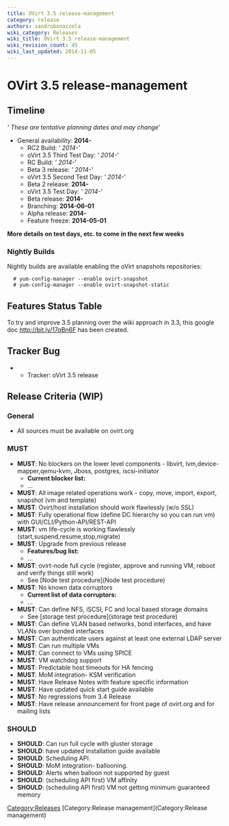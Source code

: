 ```yaml
---
title: OVirt 3.5 release-management
category: release
authors: sandrobonazzola
wiki_category: Releases
wiki_title: OVirt 3.5 release-management
wiki_revision_count: 45
wiki_last_updated: 2014-11-05
---
```


# OVirt 3.5 release-management

## Timeline

*' These are tentative planning dates and may change*'

*   General availability: **2014-**
    -   RC2 Build: *' 2014-*'
    -   oVirt 3.5 Third Test Day: *' 2014-*'
    -   RC Build: *' 2014-*'
    -   Beta 3 release: *' 2014-*'
    -   oVirt 3.5 Second Test Day: *' 2014-*'
    -   Beta 2 release: **2014-**
    -   oVirt 3.5 Test Day: *' 2014-*'
    -   Beta release: **2014-**
    -   Branching: **2014-06-01**
    -   Alpha release: **2014-**
    -   Feature freeze: **2014-05-01**

**More details on test days, etc. to come in the next few weeks**

### Nightly Builds

Nightly builds are available enabling the oVirt snapshots repositories:

      # yum-config-manager --enable ovirt-snapshot
      # yum-config-manager --enable ovirt-snapshot-static

## Features Status Table

To try and improve 3.5 planning over the wiki approach in 3.3, this google doc <http://bit.ly/17qBn6F> has been created.

## Tracker Bug

*   - Tracker: oVirt 3.5 release

## Release Criteria (WIP)

### General

*   All sources must be available on ovirt.org

### MUST

*   **MUST**: No blockers on the lower level components - libvirt, lvm,device-mapper,qemu-kvm, Jboss, postgres, iscsi-initiator
    -   **Current blocker list:**
    -   ...
*   **MUST**: All image related operations work - copy, move, import, export, snapshot (vm and template)
*   **MUST**: Ovirt/host installation should work flawlessly (w/o SSL)
*   **MUST**: Fully operational flow (define DC hierarchy so you can run vm) with GUI/CLI/Python-API/REST-API
*   **MUST**: vm life-cycle is working flawlessly (start,suspend,resume,stop,migrate)
*   **MUST**: Upgrade from previous release
    -   **Features/bug list:**
    -   ...
*   **MUST**: ovirt-node full cycle (register, approve and running VM, reboot and verify things still work)
    -   See [Node test procedure](Node test procedure)
*   **MUST**: No known data corruptors
    -   **Current list of data corruptors:**
    -   ...
*   **MUST**: Can define NFS, iSCSI, FC and local based storage domains
    -   See [storage test procedure](storage test procedure)
*   **MUST**: Can define VLAN based networks, bond interfaces, and have VLANs over bonded interfaces
*   **MUST**: Can authenticate users against at least one external LDAP server
*   **MUST**: Can run multiple VMs
*   **MUST**: Can connect to VMs using SPICE
*   **MUST**: VM watchdog support
*   **MUST**: Predictable host timeouts for HA fencing
*   **MUST**: MoM integration- KSM verification
*   **MUST**: Have Release Notes with feature specific information
*   **MUST**: Have updated quick start guide available
*   **MUST**: No regressions from 3.4 Release
*   **MUST**: Have release announcement for front page of ovirt.org and for mailing lists

### SHOULD

*   **SHOULD**: Can run full cycle with gluster storage
*   **SHOULD**: have updated installation guide available
*   **SHOULD**: Scheduling API.
*   **SHOULD**: MoM integration- ballooning.
*   **SHOULD**: Alerts when balloon not supported by guest
*   **SHOULD**: (scheduling API first) VM affinity
*   **SHOULD**: (scheduling API first) VM not getting minimum guaranteed memory

<Category:Releases> [Category:Release management](Category:Release management)
